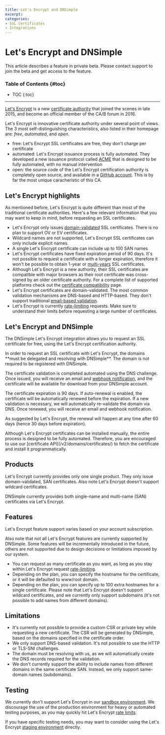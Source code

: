 ```yaml
---
title: Let's Encrypt and DNSimple
excerpt:
categories:
- SSL Certificates
- Integrations
---
```


# Let's Encrypt and DNSimple

<note>
This article describes a feature in private beta. Please contact support to join the beta and get access to the feature.
</note>

### Table of Contents {#toc}

* TOC
{:toc}

---

[Let's Encrypt](https://letsencrypt.org/) is a new [certificate authority](/articles/what-is-certificate-authority) that joined the scenes in late 2015, and become an official member of the CA/B forum in 2016.

Let's Encrypt is innovative certificate authority under several point of views. The 3 most self-distinguishing characteristics, also listed in their homepage are: _free_, _automated_, and _open_.

- free: Let's Encrypt SSL certificates are free, they don't charge per certificate
- automated: Let's Encrypt issuance process is fully automated. They developed a new issuance protocol called [ACME](https://letsencrypt.org/docs/acme-protocol-updates/) that is designed to be fully automated, with no manual intervention
- open: the source code of the Let's Encrypt certification authority is completely open source, and available in a [GitHub account](http://github.com/letsencrypt). This is by far the most unique caracheristic of this CA.

## Let's Encrypt highlights

As mentioned before, Let's Encrypt is quite different than most of the traditional certificate authorities. Here's a few relevant information that you may want to keep in mind, before requesting an SSL certificates.

- Let's Encrypt only issues [domain-validated](/articles/ssl-certificates-types/) SSL certificates. There is no plan to support OV or EV certificates.
- Wildcard names are not supported, Let's Encrypt SSL certificates can only include explicit names.
- A single Let's Encrypt certificate can include up to 100 SAN names
- Let's Encrypt certificates have fixed expiration period of 90 days. It's not possible to request a certificate with a longer expiration, therefore it won't be possible to obtain 1-year or [multi-years](/articles/can-multi-year-ssl-certificates) SSL certificates.
- Although Let's Encrypt is a new authority, their SSL certificates are compatible with major browsers as their root certificate was cross-signed by an older certificate authority. For a complete list of supported platforms check out the [certificate compatibility](https://letsencrypt.org/docs/certificate-compatibility/) page.
- Let's Encrypt certificates are domain-validated. The most common validation mechanisms are DNS-based and HTTP-based. They don't support traditional [email-based validation](/articles/ssl-certificates-email-validation).
- Let's Encrypt is currently [rate-limiting](https://letsencrypt.org/docs/rate-limits/) requests. Make sure to understand their limits before requesting a large number of certificates.

## Let's Encrypt and DNSimple 

The DNSimple Let's Encrypt integration allows you to request an SSL certificate for free, using the Let's Encrypt certification authority.

<note>
In order to request an SSL certificate with Let's Encrypt, the domains **must be delegated and resolving with DNSimple**. The domain is not required to be registered with DNSimple.
</note>

The certificate validation is completed automated using the DNS challenge. Once issued, you will receive an email and [webhook notification](https://developer.dnsimple.com/v2/webhooks/), and the certificate will be available for download from your DNSimple account.

The certificate expiration is 90 days. If auto-renewal is enabled, the certificate will be automatically renewed before the expiration. If a new validation is necessary, we will automatically re-validate the domain via DNS. Once renewed, you will receive an email and webhook notification.

As suggested by Let's Encrypt, the renewal will happen at any time after 60 days (hence 30 days before expiration). 

<note>
Although Let's Encrypt certificates can be installed manually, the entire process is designed to be fully automated. Therefore, you are encouraged to use our [certificate API](/v2/domains/certificates/) to fetch the certificate and install it programmatically.
</note>

## Products

Let's Encrypt currently provides only one single product. They only issue domain-validated, SAN certificates. Also note Let's Encrypt doesn't support wildcard certificates.

DNSimple currently provides both single-name and multi-name (SAN) certificates via Let's Encrypt.

## Features

Let's Encrypt feature support varies based on your account subscription.

Also note that not all Let's Encrypt features are currently supported by DNSimple. Some features will be incrementally introduced in the future, others are not supported due to design decisions or limitations imposed by our system.

- You can request as many certificate as you want, as long as you stay within Let's Encrypt request [rate-limiting](https://letsencrypt.org/docs/rate-limits/).
- Depending on the plan, you can specify the hostname for the certificate, or it will be defaulted to www/root domain.
- Depending on the plan, you can specify up to 100 extra hostnames for a single certificate. Please note that Let's Encrypt doesn't support wildcard certificates, and we currently only support subdomains (it's not possible to add names from different domains).

## Limitations

- It's currently not possible to provide a custom CSR or private key while requesting a new certificate. The CSR will be generated by DNSimple, based on the domains specified in the certificate order.
- We only support DNS-based validation. It's not possible to use the HTTP or TLS-SNI challenges.
- The domain must be resolving with us, as we will automatically create the DNS records required for the validation.
- We don't currently support the ability to include names from different domains in the same certificate SAN. Instead, we only support same-domain names (subdomains). 

## Testing

We currently don't support Let's Encrypt in our [sandbox environment](/articles/sandbox). We discourage the use of the production environment for heavy or automated testing purposes, as you may quickly hit Let's Encrypt [rate limits](https://letsencrypt.org/docs/rate-limits/).

If you have specific testing needs, you may want to consider using the Let's Encrypt [staging environment](https://letsencrypt.org/docs/staging-environment/) directly.
